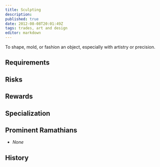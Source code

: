 ```yaml
---
title: Sculpting
description:
published: true
date: 2012-08-08T20:01:49Z
tags: trades, art and design
editor: markdown
---
```


To shape, mold, or fashion an object, especially with artistry or precision.

## Requirements

## Risks

## Rewards

## Specialization

## Prominent Ramathians

- *None*

## History

